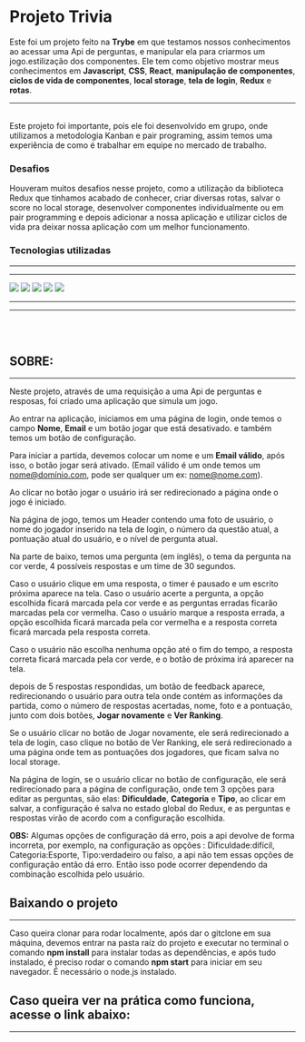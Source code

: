 
# Projeto Trivia

 Este foi um projeto feito na **Trybe** em que testamos nossos conhecimentos ao acessar uma Api de perguntas, e manipular ela para criarmos um jogo.estilização dos componentes. Ele tem como objetivo mostrar meus conhecimentos em **Javascript**, **CSS**, **React**, **manipulação de componentes**, **ciclos de vida de componentes**, **local storage**, **tela de login**, **Redux** e **rotas**. 

---
<br>
Este projeto foi importante, pois ele foi desenvolvido em grupo, onde utilizamos a metodologia Kanban e pair programing, assim temos uma experiência de como é trabalhar em equipe no mercado de trabalho.

<br>

### Desafios

Houveram muitos desafios nesse projeto, como a utilização da biblioteca Redux que tinhamos acabado de conhecer, criar diversas rotas, salvar o score no local storage, desenvolver componentes individualmente ou em pair programming e depois adicionar a nossa aplicação e utilizar ciclos de vida pra deixar nossa aplicação com um melhor funcionamento.



### **Tecnologias utilizadas**
---
---

<img src="https://img.shields.io/badge/JavaScript-323330?style=for-the-badge&logo=javascript&logoColor=F7DF1E"></img>
<img src="https://img.shields.io/badge/CSS3-1572B6?style=for-the-badge&logo=css3&logoColor=white"></img>
<img src="https://img.shields.io/badge/React-20232A?style=for-the-badge&logo=react&logoColor=61DAFB"></img>
<img src="https://img.shields.io/badge/Redux-593D88?style=for-the-badge&logo=redux&logoColor=white"></img>
<img src="https://img.shields.io/badge/React_Router-CA4245?style=for-the-badge&logo=react-router&logoColor=white"></img>



---
---
<br>
<br>

## **SOBRE:**
---
 Neste projeto, através de uma requisição a uma Api de perguntas e resposas, foi criado uma aplicação que simula um jogo. </br>

 Ao entrar na aplicação, iniciamos em uma página de login, onde temos o campo **Nome**, **Email** e um botão jogar que está desativado. e também temos um botão de configuração.

 Para iniciar a partida, devemos colocar um nome e um **Email válido**, após isso, o botão jogar será ativado. (Email válido é um onde temos um nome@domínio.com, pode ser qualquer um ex: nome@nome.com).

 Ao clicar no botão jogar o usuário irá ser redirecionado a página onde o jogo é iniciado.
 
Na página de jogo, temos um Header contendo uma foto de usuário, o nome do jogador inserido na tela de login, o número da questão atual, a pontuação atual do usuário, e o nível de pergunta atual.

Na parte de baixo, temos uma pergunta (em inglês), o tema da pergunta na cor verde, 4 possíveis respostas e um time de 30 segundos.

Caso o usuário clique em uma resposta, o timer é pausado e um escrito próxima aparece na tela. Caso o usuário acerte a pergunta, a opção escolhida ficará marcada pela cor verde e as perguntas erradas ficarão marcadas pela cor vermelha. Caso o usuário marque a resposta errada, a opção escolhida ficará marcada pela cor vermelha e a resposta correta ficará marcada pela resposta correta.

Caso o usuário não escolha nenhuma opção até o fim do tempo, a resposta correta ficará marcada pela cor verde, e o botão de próxima irá aparecer na tela.

depois de 5 respostas respondidas, um botão de feedback aparece, redirecionando o usuário para outra tela onde contém as informações da partida, como o número de respostas acertadas, nome, foto e a pontuação, junto com dois botões, **Jogar novamente** e **Ver Ranking**.

Se o usuário clicar no botão de Jogar novamente, ele será redirecionado a tela de login, caso clique no botão de Ver Ranking, ele será redirecionado a uma página onde tem as pontuações dos jogadores, que ficam salva no local storage.


Na página de login, se o usuário clicar no botão de configuração, ele será redirecionado para a página de configuração, onde tem 3 opções para editar as perguntas, são elas: **Dificuldade**, **Categoria** e **Tipo**, ao clicar em salvar, a configuração é salva no estado global do Redux, e as perguntas e respostas virão de acordo com a configuração escolhida.

**OBS:** Algumas opções de configuração dá erro, pois a api devolve de forma incorreta, por exemplo, na configuração as opções : Dificuldade:difícil, Categoria:Esporte, Tipo:verdadeiro ou falso, a api não tem essas opções de configuração então dá erro.
Então isso pode ocorrer dependendo da combinação escolhida pelo usuário.
 




## Baixando o projeto
---
Caso queira clonar para rodar localmente, após dar o gitclone em sua máquina, devemos entrar na pasta raíz do projeto e executar no terminal o comando **npm install** para instalar todas as dependências, e após tudo instalado, é preciso rodar o comando **npm start** para iniciar em seu navegador. É necessário o node.js instalado.



## Caso queira ver na prática como funciona, acesse o link abaixo: 
---
<br>


